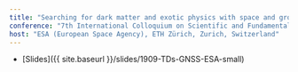 ```yaml
---
title: "Searching for dark matter and exotic physics with space and ground-based atomic clocks (Invited)"
conference: "7th International Colloquium on Scientific and Fundamental Aspects of GNSS"
host: "ESA (European Space Agency), ETH Zürich, Zurich, Switzerland"
---
```

 * [Slides]({{ site.baseurl }}/slides/1909-TDs-GNSS-ESA-small)

